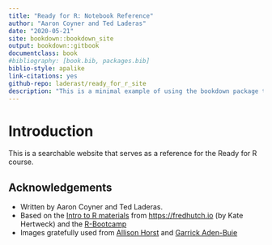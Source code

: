 ```yaml
--- 
title: "Ready for R: Notebook Reference"
author: "Aaron Coyner and Ted Laderas"
date: "2020-05-21"
site: bookdown::bookdown_site
output: bookdown::gitbook
documentclass: book
#bibliography: [book.bib, packages.bib]
biblio-style: apalike
link-citations: yes
github-repo: laderast/ready_for_r_site
description: "This is a minimal example of using the bookdown package to write a book. The output format for this example is bookdown::gitbook."
---
```


# Introduction

This is a searchable website that serves as a reference for the Ready for R course.

## Acknowledgements

- Written by Aaron Coyner and Ted Laderas.
- Based on the [Intro to R materials](https://github.com/fredhutchio/R_intro) from https://fredhutch.io (by Kate Hertweck) and the [R-Bootcamp](https://r-bootcamp.netlify.app)
- Images gratefully used from [Allison Horst](https://github.com/allisonhorst/stats-illustrations) and [Garrick Aden-Buie](https://github.com/gadenbuie/tidyexplain)


